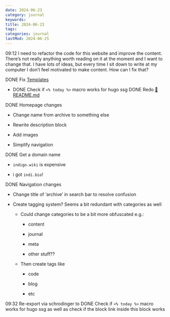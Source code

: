 ```yaml
---
date: 2024-06-23
category: journal
keywords: 
title: 2024-06-23
tags:
categories: journal
lastMod: 2024-06-25
---
```

09:12 I need to refactor the code for this website and improve the content. There’s not really anything worth reading on it at the moment and I want to change that. I have lots of ideas, but every time I sit down to write at my computer I don’t feel motivated to make content. How can I fix that?

DONE Fix [Templates](https://tealblu.github.io/pages/templates/)

  + DONE Check if `<% today %>` macro works for hugo ssg
DONE Redo [📄 README.md](https://tealblu.github.io/pages/2024-06-23/)

DONE Homepage changes

  + Change name from archive to something else

  + Rewrite description block

  + Add images

  + Simplify navigation

DONE Get a domain name

  + `indigo.wiki` is expensive

  + i got `indi.bio`!

DONE Navigation changes

  + Change title of ‘archive’ in search bar to resolve confusion

  + Create tagging system? Seems a bit redundant with categories as well

    + Could change categories to be a bit more obfuscated e.g.:

      + content

      + journal

      + meta

      + other stuff??

    + Then create tags like

      + code

      + blog

      + etc

09:32 Re-export via schrodinger to DONE Check if `<% today %>` macro works for hugo ssg
 as well as check if the block link inside this block works
